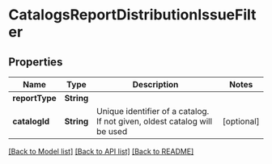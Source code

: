 # CatalogsReportDistributionIssueFilter

## Properties
Name | Type | Description | Notes
------------ | ------------- | ------------- | -------------
**reportType** | **String** |  | 
**catalogId** | **String** | Unique identifier of a catalog. If not given, oldest catalog will be used | [optional] 

[[Back to Model list]](../README.md#documentation-for-models) [[Back to API list]](../README.md#documentation-for-api-endpoints) [[Back to README]](../README.md)


